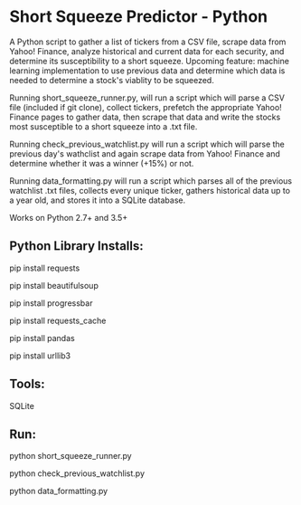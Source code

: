 Short Squeeze Predictor - Python
================================

A Python script to gather a list of tickers from a CSV file, scrape data from Yahoo! Finance, analyze historical and current data for each security, and determine its susceptibility to a short squeeze. Upcoming feature: machine learning implementation to use previous data and determine which data is needed to determine a stock's viablity to be squeezed.

Running short_squeeze_runner.py, will run a script which will parse a CSV file (included if git clone), collect tickers, prefetch the appropriate Yahoo! Finance pages to gather data, then scrape that data and write the stocks most susceptible to a short squeeze into a .txt file.

Running check_previous_watchlist.py will run a script which will parse the previous day's wathclist and again scrape data from Yahoo! Finance and determine whether it was a winner (+15%) or not.

Running data_formatting.py will run a script which parses all of the previous watchlist .txt files, collects every unique ticker, gathers historical data up to a year old, and stores it into a SQLite database.

Works on Python 2.7+ and 3.5+

Python Library Installs:
------------------------

pip install requests

pip install beautifulsoup

pip install progressbar

pip install requests_cache

pip install pandas

pip install urllib3


Tools:
------

SQLite

Run:
----

python short_squeeze_runner.py

python check_previous_watchlist.py

python data_formatting.py
